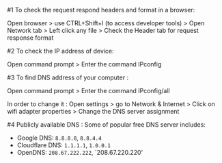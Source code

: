 #1 To check the request respond headers and format in a browser:
    
   Open browser > use CTRL+Shift+I (to access developer tools) > Open Network tab > Left click any file > Check the Header tab for request response format

#2 To check the IP address of device:
   
   Open command prompt > Enter the command IPconfig 
 
#3 To find DNS address of your computer :

   Open command prompt > Enter the command IPconfig/all
   
   In order to change it :
   Open settings > go to Network & Internet > Click on wifi adapter properties > Change the DNS server assignment
   
#4  Publicly available DNS :
    Some of popular free DNS server includes:
   - Google DNS: `8.8.8.8`, `8.8.4.4`  
   - Cloudflare DNS: `1.1.1.1`, `1.0.0.1`  
   - OpenDNS: `208.67.222.222`, `208.67.220.220'
   
    


